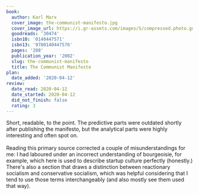 ```yaml
---
book:
  author: Karl Marx
  cover_image: the-communist-manifesto.jpg
  cover_image_url: https://i.gr-assets.com/images/S/compressed.photo.goodreads.com/books/1565912767l/30474._SX98_.jpg
  goodreads: '30474'
  isbn10: '0140447571'
  isbn13: '9780140447576'
  pages: '288'
  publication_year: '2002'
  slug: the-communist-manifesto
  title: The Communist Manifesto
plan:
  date_added: '2020-04-12'
review:
  date_read: 2020-04-12
  date_started: 2020-04-12
  did_not_finish: false
  rating: 3
---
```


Short, readable, to the point. The predictive parts were outdated shortly after publishing the manifesto, but the analytical parts were highly interesting and often spot on.<br /><br />Reading this primary source corrected a couple of misunderstandings for me: I had laboured under an incorrect understanding of bourgeoisie, for example, which here is used to describe startup culture perfectly (honestly.)<br />There's also a section that draws a distinction between reactionary socialism and conservative socialism, which was helpful considering that I tend to use those terms interchangeably (and also mostly see them used that way).
